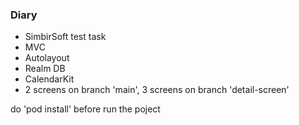 ### Diary

* SimbirSoft test  task
* MVC
* Autolayout
* Realm DB
* CalendarKit
* 2 screens on branch 'main', 3 screens on branch 'detail-screen'
  
do 'pod install' before run the poject
